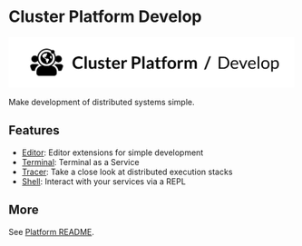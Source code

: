 # Cluster Platform Develop

![Cluster Platform Develop Logo](./assets/logo.webp)

Make development of distributed systems simple.

## Features

- [Editor](../editor/README.md): Editor extensions for simple development
- [Terminal](../terminal/README.md): Terminal as a Service
- [Tracer](../tracer/README.md): Take a close look at distributed execution stacks
- [Shell](../shell/README.md): Interact with your services via a REPL

## More

See [Platform README](../../README.md).

